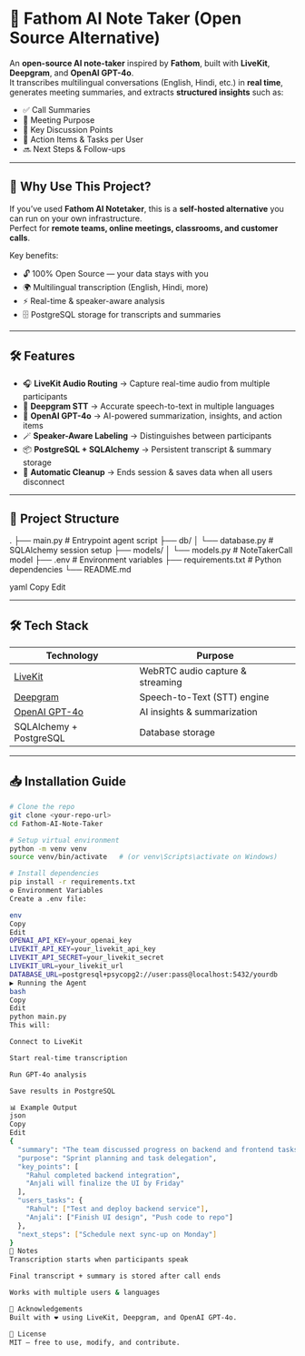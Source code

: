 # 📝 Fathom AI Note Taker (Open Source Alternative)

An **open-source AI note-taker** inspired by **Fathom**, built with **LiveKit**, **Deepgram**, and **OpenAI GPT-4o**.  
It transcribes multilingual conversations (English, Hindi, etc.) in **real time**, generates meeting summaries, and extracts **structured insights** such as:

- ✅ Call Summaries  
- 🎯 Meeting Purpose  
- 📝 Key Discussion Points  
- 👤 Action Items & Tasks per User  
- 🔜 Next Steps & Follow-ups  

---

## 🚀 Why Use This Project?

If you’ve used **Fathom AI Notetaker**, this is a **self-hosted alternative** you can run on your own infrastructure.  
Perfect for **remote teams, online meetings, classrooms, and customer calls**.  

Key benefits:  
- 🔓 100% Open Source — your data stays with you  
- 🌍 Multilingual transcription (English, Hindi, more)  
- ⚡ Real-time & speaker-aware analysis  
- 🗄️ PostgreSQL storage for transcripts and summaries  

---

## 🛠️ Features

- 🎧 **LiveKit Audio Routing** → Capture real-time audio from multiple participants  
- 🧠 **Deepgram STT** → Accurate speech-to-text in multiple languages  
- 🤖 **OpenAI GPT-4o** → AI-powered summarization, insights, and action items  
- 🪄 **Speaker-Aware Labeling** → Distinguishes between participants  
- 📦 **PostgreSQL + SQLAlchemy** → Persistent transcript & summary storage  
- 🔄 **Automatic Cleanup** → Ends session & saves data when all users disconnect  

---

## 📂 Project Structure

.
├── main.py # Entrypoint agent script
├── db/
│ └── database.py # SQLAlchemy session setup
├── models/
│ └── models.py # NoteTakerCall model
├── .env # Environment variables
├── requirements.txt # Python dependencies
└── README.md

yaml
Copy
Edit

---

## 🛠️ Tech Stack

| Technology | Purpose |
|------------|---------|
| [LiveKit](https://livekit.io/) | WebRTC audio capture & streaming |
| [Deepgram](https://deepgram.com/) | Speech-to-Text (STT) engine |
| [OpenAI GPT-4o](https://openai.com/) | AI insights & summarization |
| SQLAlchemy + PostgreSQL | Database storage |

---

## 📥 Installation Guide

```bash
# Clone the repo
git clone <your-repo-url>
cd Fathom-AI-Note-Taker

# Setup virtual environment
python -m venv venv
source venv/bin/activate   # (or venv\Scripts\activate on Windows)

# Install dependencies
pip install -r requirements.txt
⚙️ Environment Variables
Create a .env file:

env
Copy
Edit
OPENAI_API_KEY=your_openai_key
LIVEKIT_API_KEY=your_livekit_api_key
LIVEKIT_API_SECRET=your_livekit_secret
LIVEKIT_URL=your_livekit_url
DATABASE_URL=postgresql+psycopg2://user:pass@localhost:5432/yourdb
▶️ Running the Agent
bash
Copy
Edit
python main.py
This will:

Connect to LiveKit

Start real-time transcription

Run GPT-4o analysis

Save results in PostgreSQL

📊 Example Output
json
Copy
Edit
{
  "summary": "The team discussed progress on backend and frontend tasks...",
  "purpose": "Sprint planning and task delegation",
  "key_points": [
    "Rahul completed backend integration",
    "Anjali will finalize the UI by Friday"
  ],
  "users_tasks": {
    "Rahul": ["Test and deploy backend service"],
    "Anjali": ["Finish UI design", "Push code to repo"]
  },
  "next_steps": ["Schedule next sync-up on Monday"]
}
📌 Notes
Transcription starts when participants speak

Final transcript + summary is stored after call ends

Works with multiple users & languages

🙏 Acknowledgements
Built with ❤️ using LiveKit, Deepgram, and OpenAI GPT-4o.

💬 License
MIT — free to use, modify, and contribute.
